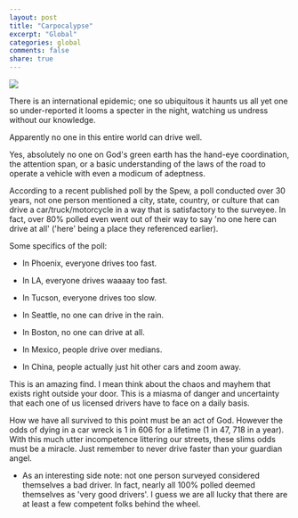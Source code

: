 ```yaml
---
layout: post
title: "Carpocalypse"
excerpt: "Global"
categories: global
comments: false
share: true
---
```


![](http://glaserebbs.com/wp-content/uploads/2015/12/Indiana-Auto-Accident-Attorney.jpeg)


There is an international epidemic; one so ubiquitous it haunts us all yet one so under-reported it looms a specter in the night, watching us undress without our knowledge.


Apparently no one in this entire world can drive well.


Yes, absolutely no one on God's green earth has the hand-eye coordination, the attention span, or a basic understanding of the laws of the road to operate a vehicle with even a modicum of adeptness.


According to a recent published poll by the Spew, a poll conducted over 30 years, not one person mentioned a city, state, country, or culture that can drive a car/truck/motorcycle in a way that is satisfactory to the surveyee. In fact, over 80% polled even went out of their way to say 'no one here can drive at all' ('here' being a place they referenced earlier). 


Some specifics of the poll: 

- In Phoenix, everyone drives too fast. 

- In LA, everyone drives waaaay too fast.

- In Tucson, everyone drives too slow. 

- In Seattle, no one can drive in the rain. 

- In Boston, no one can drive at all. 

- In Mexico, people drive over medians. 

- In China, people actually just hit other cars and zoom away. 



This is an amazing find. I mean think about the chaos and mayhem that exists right outside your door. This is a miasma of danger and uncertainty that each one of us licensed drivers have to face on a daily basis. 

How we have all survived to this point must be an act of God. However the odds of dying in a car wreck is 1 in 606 for a lifetime (1 in 47, 718 in a year). With this much utter incompetence littering our streets, these slims odds must be a miracle. Just remember to never drive faster than your guardian angel.


* As an interesting side note: not one person surveyed considered themselves a bad driver. In fact,  nearly all 100% polled deemed themselves as 'very good drivers'. I guess we are all lucky that there are at least a few competent folks behind the wheel.  
